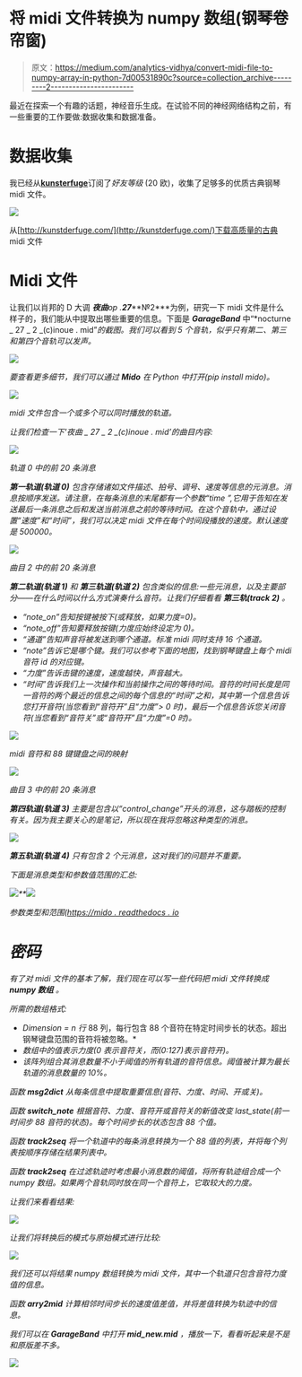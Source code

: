 # 将 midi 文件转换为 numpy 数组(钢琴卷帘窗)

> 原文：<https://medium.com/analytics-vidhya/convert-midi-file-to-numpy-array-in-python-7d00531890c?source=collection_archive---------2----------------------->

最近在探索一个有趣的话题，神经音乐生成。在试验不同的神经网络结构之前，有一些重要的工作要做:数据收集和数据准备。

# 数据收集

我已经从[**kunsterfuge**](http://kunstderfuge.com/)订阅了*好友等级* (20 欧)，收集了足够多的优质古典钢琴 midi 文件。

![](img/2516025a223b9e56a0dabc2d350daabc.png)

从[http://kunstderfuge.com/](http://kunstderfuge.com/)下载高质量的古典 midi 文件

# Midi 文件

让我们以肖邦的 D 大调 ***夜曲****op .****27*******№2***为例，研究一下 midi 文件是什么样子的，我们能从中提取出哪些重要的信息。下面是 ***GarageBand*** 中“*nocturne _ 27 _ 2 _(c)inoue . mid”*的截图。我们可以看到 5 个音轨，似乎只有第二、第三和第四个音轨可以发声。*

*![](img/4acee9ed7fb0e6ac79b600588ed97f4b.png)*

*要查看更多细节，我们可以通过 ***Mido*** 在 Python 中打开(pip install mido)。*

*![](img/ed7c249a3a1e25362db85ef620c7e3bd.png)*

*midi 文件包含一个或多个可以同时播放的轨道。*

*让我们检查一下‘夜曲 _ 27 _ 2 _(c)inoue . mid’的曲目内容:*

*![](img/1f3e693484fa94288db14f4ee640fdb3.png)*

*轨道 0 中的前 20 条消息*

****第一轨道(轨道 0)*** 包含存储诸如文件描述、拍号、调号、速度等信息的元消息。消息按顺序发送。请注意，在每条消息的末尾都有一个参数“time ”,它用于告知在发送最后一条消息之后和发送当前消息之前的等待时间。在这个音轨中，通过设置“速度”和“时间”，我们可以决定 midi 文件在每个时间段播放的速度。默认速度是 500000。*

*![](img/47a3a952430dea1f2b326d677dc516f6.png)*

*曲目 2 中的前 20 条消息*

****第二轨道(轨道 1)*** 和 ***第三轨道(轨道 2)*** 包含类似的信息:一些元消息，以及主要部分——在什么时间以什么方式演奏什么音符。让我们仔细看看 ***第三轨(track 2)*** 。*

*   *“note_on”告知按键被按下(或释放，如果力度=0)。*
*   *“note_off”告知要释放按键(力度应始终设定为 0)。*
*   *“通道”告知声音将被发送到哪个通道。标准 midi 同时支持 16 个通道。*
*   *“note”告诉它是哪个键。我们可以参考下面的地图，找到钢琴键盘上每个 midi 音符 id 的对应键。*
*   *“力度”告诉击键的速度，速度越快，声音越大。*
*   *“时间”告诉我们上一次操作和当前操作之间的等待时间。音符的时间长度是同一音符的两个最近的信息之间的每个信息的“时间”之和，其中第一个信息告诉您打开音符(当您看到“音符开”且“力度”> 0 时)，最后一个信息告诉您关闭音符(当您看到“音符关”或“音符开”且“力度”=0 时)。*

*![](img/8ab24c81cb6874ee25e16ada0f51a470.png)*

*midi 音符和 88 键键盘之间的映射*

*![](img/807809ff2ad4fc2dadc97607f492bae0.png)*

*曲目 3 中的前 20 条消息*

****第四轨道(轨道 3)*** 主要是包含以“control_change”开头的消息，这与踏板的控制有关。因为我主要关心的是笔记，所以现在我将忽略这种类型的消息。*

*![](img/428ab206e756d71189f2314bfcf2f413.png)*

****第五轨道(轨道 4)*** 只有包含 2 个元消息，这对我们的问题并不重要。*

*下面是消息类型和参数值范围的汇总:*

*![](img/3b8ba3c520526090bd8060de89d489d8.png)**![](img/057d994cdf8fcdce56b31face8bc7400.png)*

*参数类型和范围([https://mido . readthedocs . io](https://mido.readthedocs.io/en/latest/message_types.html)*

# *密码*

*有了对 midi 文件的基本了解，我们现在可以写一些代码把 midi 文件转换成 ***numpy 数组*** 。*

*所需的数组格式:*

*   *Dimension = n 行* 88 列，每行包含 88 个音符在特定时间步长的状态。超出钢琴键盘范围的音符将被忽略。*
*   *数组中的值表示力度(0 表示音符关，而(0:127)表示音符开)。*
*   *该阵列组合其消息数量不小于阈值的所有轨道的音符信息。阈值被计算为最长轨道的消息数量的 10%。*

*函数 ***msg2dict*** 从每条信息中提取重要信息(音符、力度、时间、开或关)。*

*函数 ***switch_note*** 根据音符、力度、音符开或音符关的新值改变 last_state(前一时间步 88 音符的状态)。每个时间步长的状态包含 88 个值。*

*函数 ***track2seq*** 将一个轨道中的每条消息转换为一个 88 值的列表，并将每个列表按顺序存储在结果列表中。*

*函数 ***track2seq*** 在过滤轨迹时考虑最小消息数的阈值，将所有轨迹组合成一个 numpy 数组。如果两个音轨同时放在同一个音符上，它取较大的力度。*

*让我们来看看结果:*

*![](img/99c7efc10ad285fd3918e7552c39bfd6.png)*

*让我们将转换后的模式与原始模式进行比较:*

*![](img/50fcf0a31035a21dbc9f1fed1d967583.png)*

*我们还可以将结果 numpy 数组转换为 midi 文件，其中一个轨道只包含音符力度值的信息。*

*函数 ***arry2mid*** 计算相邻时间步长的速度值差值，并将差值转换为轨迹中的信息。*

*我们可以在 ***GarageBand*** 中打开 **mid_new.mid** ，播放一下，看看听起来是不是和原版差不多。*

*![](img/350308795f9274687b53a54ee23f9fa2.png)*